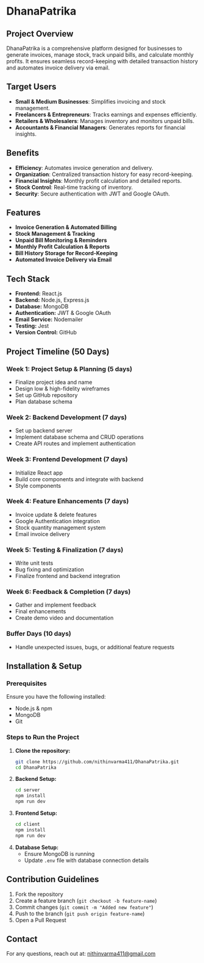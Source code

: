 # DhanaPatrika

## Project Overview

DhanaPatrika is a comprehensive platform designed for businesses to generate invoices, manage stock, track unpaid bills, and calculate monthly profits. It ensures seamless record-keeping with detailed transaction history and automates invoice delivery via email.

## Target Users

- **Small & Medium Businesses**: Simplifies invoicing and stock management.
- **Freelancers & Entrepreneurs**: Tracks earnings and expenses efficiently.
- **Retailers & Wholesalers**: Manages inventory and monitors unpaid bills.
- **Accountants & Financial Managers**: Generates reports for financial insights.

## Benefits

- **Efficiency**: Automates invoice generation and delivery.
- **Organization**: Centralized transaction history for easy record-keeping.
- **Financial Insights**: Monthly profit calculation and detailed reports.
- **Stock Control**: Real-time tracking of inventory.
- **Security**: Secure authentication with JWT and Google OAuth.

## Features

- **Invoice Generation & Automated Billing**
- **Stock Management & Tracking**
- **Unpaid Bill Monitoring & Reminders**
- **Monthly Profit Calculation & Reports**
- **Bill History Storage for Record-Keeping**
- **Automated Invoice Delivery via Email**

## Tech Stack

- **Frontend:** React.js
- **Backend:** Node.js, Express.js
- **Database:** MongoDB
- **Authentication:** JWT & Google OAuth
- **Email Service:** Nodemailer
- **Testing:** Jest
- **Version Control:** GitHub

## Project Timeline (50 Days)

### Week 1: Project Setup & Planning (5 days)

- Finalize project idea and name
- Design low & high-fidelity wireframes
- Set up GitHub repository
- Plan database schema

### Week 2: Backend Development (7 days)

- Set up backend server
- Implement database schema and CRUD operations
- Create API routes and implement authentication

### Week 3: Frontend Development (7 days)

- Initialize React app
- Build core components and integrate with backend
- Style components

### Week 4: Feature Enhancements (7 days)

- Invoice update & delete features
- Google Authentication integration
- Stock quantity management system
- Email invoice delivery

### Week 5: Testing & Finalization (7 days)

- Write unit tests
- Bug fixing and optimization
- Finalize frontend and backend integration

### Week 6: Feedback & Completion (7 days)

- Gather and implement feedback
- Final enhancements
- Create demo video and documentation

### Buffer Days (10 days)

- Handle unexpected issues, bugs, or additional feature requests

## Installation & Setup

### Prerequisites

Ensure you have the following installed:

- Node.js & npm
- MongoDB
- Git

### Steps to Run the Project

1. **Clone the repository:**
   ```sh
   git clone https://github.com/nithinvarma411/DhanaPatrika.git
   cd DhanaPatrika
   ```
2. **Backend Setup:**
   ```sh
   cd server
   npm install
   npm run dev
   ```
3. **Frontend Setup:**
   ```sh
   cd client
   npm install
   npm run dev
   ```
4. **Database Setup:**
   - Ensure MongoDB is running
   - Update `.env` file with database connection details

## Contribution Guidelines

1. Fork the repository
2. Create a feature branch (`git checkout -b feature-name`)
3. Commit changes (`git commit -m "Added new feature"`)
4. Push to the branch (`git push origin feature-name`)
5. Open a Pull Request

## Contact

For any questions, reach out at: nithinvarma411@gmail.com

